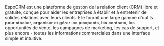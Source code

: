 EspoCRM est une plateforme de gestion de la relation client (CRM) libre et gratuite, conçue pour aider les entreprises à établir et à entretenir de solides relations avec leurs clients. Elle fournit une large gamme d'outils pour stocker, organiser et gérer les prospects, les contacts, les opportunités de vente, les campagnes de marketing, les cas de support, et plus encore - toutes les informations commerciales dans une interface simple et intuitive.
